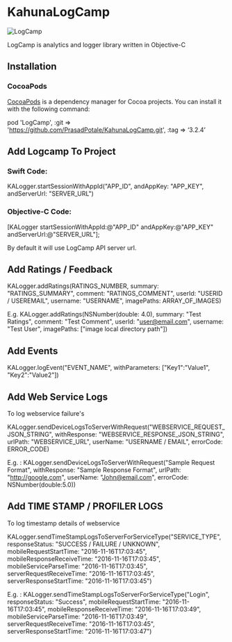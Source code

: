 # KahunaLogCamp

![LogCamp](http://www.kahuna-mobihub.com/templates/ja_puresite/images/logo-trans.png)

LogCamp is analytics and logger library written in Objective-C

## Installation

### CocoaPods

[CocoaPods](http://cocoapods.org) is a dependency manager for Cocoa projects. You can install it with the following command:

pod 'LogCamp', :git => 'https://github.com/PrasadPotale/KahunaLogCamp.git', :tag => ‘3.2.4’

## Add Logcamp To Project

### Swift Code:

KALogger.startSessionWithAppId("APP_ID", andAppKey: "APP_KEY", andServerUrl: "SERVER_URL")

### Objective-C Code:

[KALogger startSessionWithAppId:@"APP_ID" andAppKey:@"APP_KEY" andServerUrl:@"SERVER_URL"];

By default it will use LogCamp API server url.

## Add Ratings / Feedback

KALogger.addRatings(RATINGS_NUMBER, summary: "RATINGS_SUMMARY", comment: "RATINGS_COMMENT", userId: "USERID / USEREMAIL", username: "USERNAME", imagePaths: ARRAY_OF_IMAGES)
 
 E.g. KALogger.addRatings(NSNumber(double: 4.0), summary: "Test Ratings", comment: "Test Comment", userId: "user@email.com", username: "Test User", imagePaths: ["image local directory path"])
 
 ## Add Events
 
 KALogger.logEvent("EVENT_NAME", withParameters: ["Key1":"Value1", "Key2":"Value2"])

## Add Web Service Logs

To log webservice failure's

KALogger.sendDeviceLogsToServerWithRequest("WEBSERVICE_REQUEST_JSON_STRING", withResponse: "WEBSERVICE_RESPONSE_JSON_STRING", urlPath: "WEBSERVICE_URL", userName: "USERNAME / EMAIL", errorCode: ERROR_CODE)

E.g. :  KALogger.sendDeviceLogsToServerWithRequest("Sample Request Format", withResponse: "Sample Response Format", urlPath: "http://google.com", userName: "John@email.com", errorCode: NSNumber(double:5.0))

## Add TIME STAMP / PROFILER LOGS

To log timestamp details of webservice

KALogger.sendTimeStampLogsToServerForServiceType("SERVICE_TYPE", responseStatus: "SUCCESS / FAILURE / UNKNOWN", mobileRequestStartTime: "2016-11-16T17:03:45", mobileResponseReceiveTime: "2016-11-16T17:03:45", mobileServiceParseTime: "2016-11-16T17:03:45", serverRequestReceiveTime: "2016-11-16T17:03:45", serverResponseStartTime: "2016-11-16T17:03:45")
 
 E.g. :   KALogger.sendTimeStampLogsToServerForServiceType("Login", responseStatus: "Success", mobileRequestStartTime: "2016-11-16T17:03:45", mobileResponseReceiveTime: "2016-11-16T17:03:49", mobileServiceParseTime: "2016-11-16T17:03:49", serverRequestReceiveTime: "2016-11-16T17:03:45", serverResponseStartTime: "2016-11-16T17:03:47")
 
 

